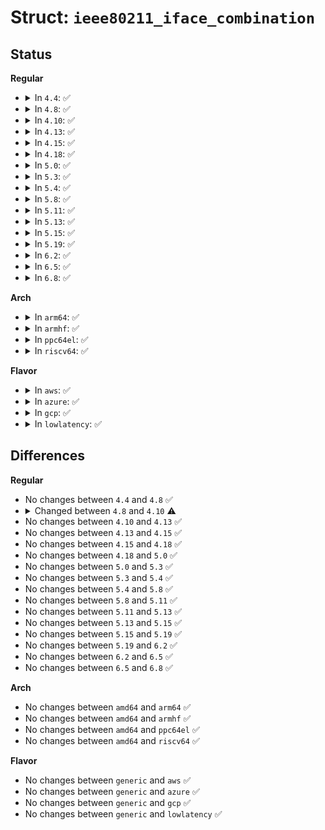 # Struct: <code>ieee80211_iface_combination</code>

## Status
<b>Regular</b>
<ul>
<li>
<details>
<summary>In <code>4.4</code>: ✅</summary>

```c
struct ieee80211_iface_combination {
    const struct ieee80211_iface_limit *limits;
    u32 num_different_channels;
    u16 max_interfaces;
    u8 n_limits;
    bool beacon_int_infra_match;
    u8 radar_detect_widths;
    u8 radar_detect_regions;
};
```
</details>
</li>
<li>
<details>
<summary>In <code>4.8</code>: ✅</summary>

```c
struct ieee80211_iface_combination {
    const struct ieee80211_iface_limit *limits;
    u32 num_different_channels;
    u16 max_interfaces;
    u8 n_limits;
    bool beacon_int_infra_match;
    u8 radar_detect_widths;
    u8 radar_detect_regions;
};
```
</details>
</li>
<li>
<details>
<summary>In <code>4.10</code>: ✅</summary>

```c
struct ieee80211_iface_combination {
    const struct ieee80211_iface_limit *limits;
    u32 num_different_channels;
    u16 max_interfaces;
    u8 n_limits;
    bool beacon_int_infra_match;
    u8 radar_detect_widths;
    u8 radar_detect_regions;
    u32 beacon_int_min_gcd;
};
```
</details>
</li>
<li>
<details>
<summary>In <code>4.13</code>: ✅</summary>

```c
struct ieee80211_iface_combination {
    const struct ieee80211_iface_limit *limits;
    u32 num_different_channels;
    u16 max_interfaces;
    u8 n_limits;
    bool beacon_int_infra_match;
    u8 radar_detect_widths;
    u8 radar_detect_regions;
    u32 beacon_int_min_gcd;
};
```
</details>
</li>
<li>
<details>
<summary>In <code>4.15</code>: ✅</summary>

```c
struct ieee80211_iface_combination {
    const struct ieee80211_iface_limit *limits;
    u32 num_different_channels;
    u16 max_interfaces;
    u8 n_limits;
    bool beacon_int_infra_match;
    u8 radar_detect_widths;
    u8 radar_detect_regions;
    u32 beacon_int_min_gcd;
};
```
</details>
</li>
<li>
<details>
<summary>In <code>4.18</code>: ✅</summary>

```c
struct ieee80211_iface_combination {
    const struct ieee80211_iface_limit *limits;
    u32 num_different_channels;
    u16 max_interfaces;
    u8 n_limits;
    bool beacon_int_infra_match;
    u8 radar_detect_widths;
    u8 radar_detect_regions;
    u32 beacon_int_min_gcd;
};
```
</details>
</li>
<li>
<details>
<summary>In <code>5.0</code>: ✅</summary>

```c
struct ieee80211_iface_combination {
    const struct ieee80211_iface_limit *limits;
    u32 num_different_channels;
    u16 max_interfaces;
    u8 n_limits;
    bool beacon_int_infra_match;
    u8 radar_detect_widths;
    u8 radar_detect_regions;
    u32 beacon_int_min_gcd;
};
```
</details>
</li>
<li>
<details>
<summary>In <code>5.3</code>: ✅</summary>

```c
struct ieee80211_iface_combination {
    const struct ieee80211_iface_limit *limits;
    u32 num_different_channels;
    u16 max_interfaces;
    u8 n_limits;
    bool beacon_int_infra_match;
    u8 radar_detect_widths;
    u8 radar_detect_regions;
    u32 beacon_int_min_gcd;
};
```
</details>
</li>
<li>
<details>
<summary>In <code>5.4</code>: ✅</summary>

```c
struct ieee80211_iface_combination {
    const struct ieee80211_iface_limit *limits;
    u32 num_different_channels;
    u16 max_interfaces;
    u8 n_limits;
    bool beacon_int_infra_match;
    u8 radar_detect_widths;
    u8 radar_detect_regions;
    u32 beacon_int_min_gcd;
};
```
</details>
</li>
<li>
<details>
<summary>In <code>5.8</code>: ✅</summary>

```c
struct ieee80211_iface_combination {
    const struct ieee80211_iface_limit *limits;
    u32 num_different_channels;
    u16 max_interfaces;
    u8 n_limits;
    bool beacon_int_infra_match;
    u8 radar_detect_widths;
    u8 radar_detect_regions;
    u32 beacon_int_min_gcd;
};
```
</details>
</li>
<li>
<details>
<summary>In <code>5.11</code>: ✅</summary>

```c
struct ieee80211_iface_combination {
    const struct ieee80211_iface_limit *limits;
    u32 num_different_channels;
    u16 max_interfaces;
    u8 n_limits;
    bool beacon_int_infra_match;
    u8 radar_detect_widths;
    u8 radar_detect_regions;
    u32 beacon_int_min_gcd;
};
```
</details>
</li>
<li>
<details>
<summary>In <code>5.13</code>: ✅</summary>

```c
struct ieee80211_iface_combination {
    const struct ieee80211_iface_limit *limits;
    u32 num_different_channels;
    u16 max_interfaces;
    u8 n_limits;
    bool beacon_int_infra_match;
    u8 radar_detect_widths;
    u8 radar_detect_regions;
    u32 beacon_int_min_gcd;
};
```
</details>
</li>
<li>
<details>
<summary>In <code>5.15</code>: ✅</summary>

```c
struct ieee80211_iface_combination {
    const struct ieee80211_iface_limit *limits;
    u32 num_different_channels;
    u16 max_interfaces;
    u8 n_limits;
    bool beacon_int_infra_match;
    u8 radar_detect_widths;
    u8 radar_detect_regions;
    u32 beacon_int_min_gcd;
};
```
</details>
</li>
<li>
<details>
<summary>In <code>5.19</code>: ✅</summary>

```c
struct ieee80211_iface_combination {
    const struct ieee80211_iface_limit *limits;
    u32 num_different_channels;
    u16 max_interfaces;
    u8 n_limits;
    bool beacon_int_infra_match;
    u8 radar_detect_widths;
    u8 radar_detect_regions;
    u32 beacon_int_min_gcd;
};
```
</details>
</li>
<li>
<details>
<summary>In <code>6.2</code>: ✅</summary>

```c
struct ieee80211_iface_combination {
    const struct ieee80211_iface_limit *limits;
    u32 num_different_channels;
    u16 max_interfaces;
    u8 n_limits;
    bool beacon_int_infra_match;
    u8 radar_detect_widths;
    u8 radar_detect_regions;
    u32 beacon_int_min_gcd;
};
```
</details>
</li>
<li>
<details>
<summary>In <code>6.5</code>: ✅</summary>

```c
struct ieee80211_iface_combination {
    const struct ieee80211_iface_limit *limits;
    u32 num_different_channels;
    u16 max_interfaces;
    u8 n_limits;
    bool beacon_int_infra_match;
    u8 radar_detect_widths;
    u8 radar_detect_regions;
    u32 beacon_int_min_gcd;
};
```
</details>
</li>
<li>
<details>
<summary>In <code>6.8</code>: ✅</summary>

```c
struct ieee80211_iface_combination {
    const struct ieee80211_iface_limit *limits;
    u32 num_different_channels;
    u16 max_interfaces;
    u8 n_limits;
    bool beacon_int_infra_match;
    u8 radar_detect_widths;
    u8 radar_detect_regions;
    u32 beacon_int_min_gcd;
};
```
</details>
</li>
</ul>
<b>Arch</b>
<ul>
<li>
<details>
<summary>In <code>arm64</code>: ✅</summary>

```c
struct ieee80211_iface_combination {
    const struct ieee80211_iface_limit *limits;
    u32 num_different_channels;
    u16 max_interfaces;
    u8 n_limits;
    bool beacon_int_infra_match;
    u8 radar_detect_widths;
    u8 radar_detect_regions;
    u32 beacon_int_min_gcd;
};
```
</details>
</li>
<li>
<details>
<summary>In <code>armhf</code>: ✅</summary>

```c
struct ieee80211_iface_combination {
    const struct ieee80211_iface_limit *limits;
    u32 num_different_channels;
    u16 max_interfaces;
    u8 n_limits;
    bool beacon_int_infra_match;
    u8 radar_detect_widths;
    u8 radar_detect_regions;
    u32 beacon_int_min_gcd;
};
```
</details>
</li>
<li>
<details>
<summary>In <code>ppc64el</code>: ✅</summary>

```c
struct ieee80211_iface_combination {
    const struct ieee80211_iface_limit *limits;
    u32 num_different_channels;
    u16 max_interfaces;
    u8 n_limits;
    bool beacon_int_infra_match;
    u8 radar_detect_widths;
    u8 radar_detect_regions;
    u32 beacon_int_min_gcd;
};
```
</details>
</li>
<li>
<details>
<summary>In <code>riscv64</code>: ✅</summary>

```c
struct ieee80211_iface_combination {
    const struct ieee80211_iface_limit *limits;
    u32 num_different_channels;
    u16 max_interfaces;
    u8 n_limits;
    bool beacon_int_infra_match;
    u8 radar_detect_widths;
    u8 radar_detect_regions;
    u32 beacon_int_min_gcd;
};
```
</details>
</li>
</ul>
<b>Flavor</b>
<ul>
<li>
<details>
<summary>In <code>aws</code>: ✅</summary>

```c
struct ieee80211_iface_combination {
    const struct ieee80211_iface_limit *limits;
    u32 num_different_channels;
    u16 max_interfaces;
    u8 n_limits;
    bool beacon_int_infra_match;
    u8 radar_detect_widths;
    u8 radar_detect_regions;
    u32 beacon_int_min_gcd;
};
```
</details>
</li>
<li>
<details>
<summary>In <code>azure</code>: ✅</summary>

```c
struct ieee80211_iface_combination {
    const struct ieee80211_iface_limit *limits;
    u32 num_different_channels;
    u16 max_interfaces;
    u8 n_limits;
    bool beacon_int_infra_match;
    u8 radar_detect_widths;
    u8 radar_detect_regions;
    u32 beacon_int_min_gcd;
};
```
</details>
</li>
<li>
<details>
<summary>In <code>gcp</code>: ✅</summary>

```c
struct ieee80211_iface_combination {
    const struct ieee80211_iface_limit *limits;
    u32 num_different_channels;
    u16 max_interfaces;
    u8 n_limits;
    bool beacon_int_infra_match;
    u8 radar_detect_widths;
    u8 radar_detect_regions;
    u32 beacon_int_min_gcd;
};
```
</details>
</li>
<li>
<details>
<summary>In <code>lowlatency</code>: ✅</summary>

```c
struct ieee80211_iface_combination {
    const struct ieee80211_iface_limit *limits;
    u32 num_different_channels;
    u16 max_interfaces;
    u8 n_limits;
    bool beacon_int_infra_match;
    u8 radar_detect_widths;
    u8 radar_detect_regions;
    u32 beacon_int_min_gcd;
};
```
</details>
</li>
</ul>

## Differences
<b>Regular</b>
<ul>
<li>
No changes between <code>4.4</code> and <code>4.8</code> ✅
</li>
<li>
<details>
<summary>Changed between <code>4.8</code> and <code>4.10</code> ⚠️</summary>
<ul>
<li>
<b>Field added. </b>
<code>u32 beacon_int_min_gcd</code>
</li>
</ul>
</details>
</li>
<li>
No changes between <code>4.10</code> and <code>4.13</code> ✅
</li>
<li>
No changes between <code>4.13</code> and <code>4.15</code> ✅
</li>
<li>
No changes between <code>4.15</code> and <code>4.18</code> ✅
</li>
<li>
No changes between <code>4.18</code> and <code>5.0</code> ✅
</li>
<li>
No changes between <code>5.0</code> and <code>5.3</code> ✅
</li>
<li>
No changes between <code>5.3</code> and <code>5.4</code> ✅
</li>
<li>
No changes between <code>5.4</code> and <code>5.8</code> ✅
</li>
<li>
No changes between <code>5.8</code> and <code>5.11</code> ✅
</li>
<li>
No changes between <code>5.11</code> and <code>5.13</code> ✅
</li>
<li>
No changes between <code>5.13</code> and <code>5.15</code> ✅
</li>
<li>
No changes between <code>5.15</code> and <code>5.19</code> ✅
</li>
<li>
No changes between <code>5.19</code> and <code>6.2</code> ✅
</li>
<li>
No changes between <code>6.2</code> and <code>6.5</code> ✅
</li>
<li>
No changes between <code>6.5</code> and <code>6.8</code> ✅
</li>
</ul>
<b>Arch</b>
<ul>
<li>
No changes between <code>amd64</code> and <code>arm64</code> ✅
</li>
<li>
No changes between <code>amd64</code> and <code>armhf</code> ✅
</li>
<li>
No changes between <code>amd64</code> and <code>ppc64el</code> ✅
</li>
<li>
No changes between <code>amd64</code> and <code>riscv64</code> ✅
</li>
</ul>
<b>Flavor</b>
<ul>
<li>
No changes between <code>generic</code> and <code>aws</code> ✅
</li>
<li>
No changes between <code>generic</code> and <code>azure</code> ✅
</li>
<li>
No changes between <code>generic</code> and <code>gcp</code> ✅
</li>
<li>
No changes between <code>generic</code> and <code>lowlatency</code> ✅
</li>
</ul>
